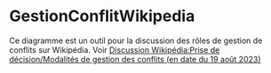 # GestionConflitWikipedia 
Ce diagramme est un outil pour la discussion des rôles de gestion de conflits sur Wikipédia. 
Voir [Discussion Wikipédia:Prise de décision/Modalités de gestion des conflits (en date du 19 août 2023)](https://fr.wikipedia.org/w/index.php?title=Discussion_Wikip%C3%A9dia:Prise_de_d%C3%A9cision/Modalit%C3%A9s_de_gestion_des_conflits&oldid=207058943)
